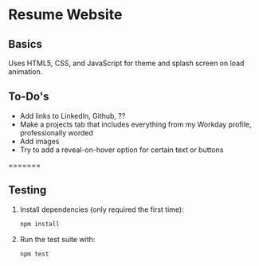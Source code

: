# Resume Website

## Basics

Uses HTML5, CSS, and JavaScript for theme and splash screen on load animation.

## To-Do's

- Add links to LinkedIn, Github, ??
- Make a projects tab that includes everything from my Workday profile, professionally worded
- Add images
- Try to add a reveal-on-hover option for certain text or buttons

=======

## Testing

1. Install dependencies (only required the first time):
   ```bash
   npm install
   ```
2. Run the test suite with:
   ```bash
   npm test
   ```

